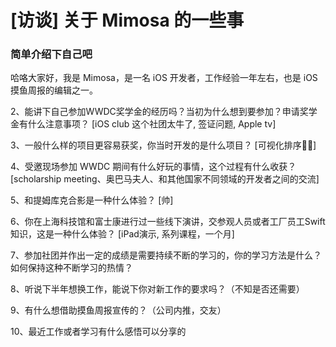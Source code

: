 # [访谈] 关于 Mimosa 的一些事

### 简单介绍下自己吧

哈咯大家好，我是 Mimosa，是一名 iOS 开发者，工作经验一年左右，也是 iOS 摸鱼周报的编辑之一。

2、能讲下自己参加WWDC奖学金的经历吗？当初为什么想到要参加？申请奖学金有什么注意事项？
[iOS club 这个社团太牛了, 签证问题, Apple tv]

3、一般什么样的项目更容易获奖，你当时开发的是什么项目？
[可视化排序💂‍♀️]

4、受邀现场参加 WWDC 期间有什么好玩的事情，这个过程有什么收获？
[scholarship meeting、奥巴马夫人、和其他国家不同领域的开发者之间的交流]

5、和提姆库克合影是一种什么体验？
[帅]

6、你在上海科技馆和富士康进行过一些线下演讲，交参观人员或者工厂员工Swift知识，这是一种什么体验？
[iPad演示, 系列课程，一个月]

7、参加社团并作出一定的成绩是需要持续不断的学习的，你的学习方法是什么？如何保持这种不断学习的热情？

8、听说下半年想换工作，能说下你对新工作的要求吗？（不知是否还需要）

9、有什么想借助摸鱼周报宣传的？（公司内推，交友）

10、最近工作或者学习有什么感悟可以分享的